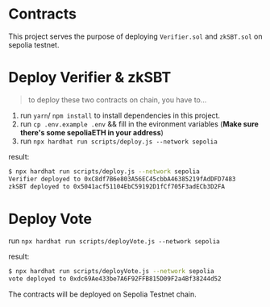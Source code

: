 # Contracts

This project serves the purpose of deploying `Verifier.sol` and `zkSBT.sol` on sepolia testnet.

# Deploy Verifier & zkSBT
> to deploy these two contracts on chain, you have to...

1. run `yarn`/ `npm install` to install dependencies in this project.
2. run `cp .env.example .env` && fill in the evironment variables (**Make sure there's some sepoliaETH in your address**)
3. run `npx hardhat run scripts/deploy.js --network sepolia`

result:
```bash
$ npx hardhat run scripts/deploy.js --network sepolia
Verifier deployed to 0xC8df7B6e803A56EC45cbbA46385219fAdDFD7483
zkSBT deployed to 0x5041acf51104EbC59192D1fCf705F3adECb3D2FA
```

# Deploy Vote
run `npx hardhat run scripts/deployVote.js --network sepolia`

result:
```bash
$ npx hardhat run scripts/deployVote.js --network sepolia
vote deployed to 0xdc69Ae433be7A6F92FFB815D09F2a4Bf38244d52
```

The contracts will be deployed on Sepolia Testnet chain.